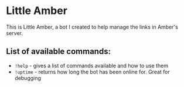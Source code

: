 # Little Amber
This is Little Amber, a bot I created to help manage the links in Amber's server.

## List of available commands:
* `!help` - gives a list of commands available and how to use them
* `!uptime` - returns how long the bot has been online for. Great for debugging